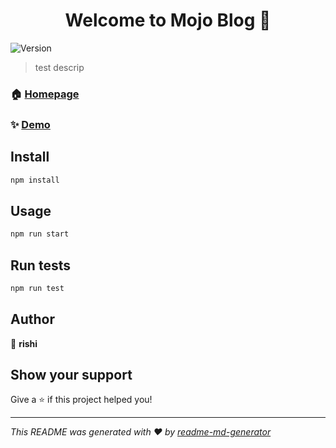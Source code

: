 <h1 align="center">Welcome to Mojo Blog 👋</h1>
<p>
  <img alt="Version" src="https://img.shields.io/badge/version-0.1.0-blue.svg?cacheSeconds=2592000" />
</p>

> test descrip

### 🏠 [Homepage](homepage.com)

### ✨ [Demo](demo.com)

## Install

```sh
npm install
```

## Usage

```sh
npm run start
```

## Run tests

```sh
npm run test
```

## Author

👤 **rishi**


## Show your support

Give a ⭐️ if this project helped you!

***
_This README was generated with ❤️ by [readme-md-generator](https://github.com/kefranabg/readme-md-generator)_
